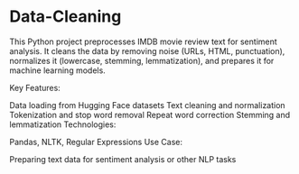 # Data-Cleaning
This Python project preprocesses IMDB movie review text for sentiment analysis. It cleans the data by removing noise (URLs, HTML, punctuation), normalizes it (lowercase, stemming, lemmatization), and prepares it for machine learning models.

Key Features:

Data loading from Hugging Face datasets
Text cleaning and normalization
Tokenization and stop word removal
Repeat word correction
Stemming and lemmatization
Technologies:

Pandas, NLTK, Regular Expressions
Use Case:

Preparing text data for sentiment analysis or other NLP tasks
